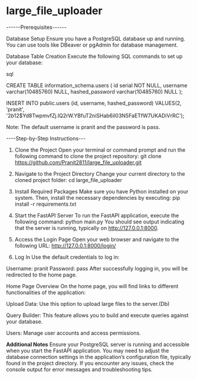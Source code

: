 # large_file_uploader


------Prerequisites------

Database Setup
Ensure you have a PostgreSQL database up and running. You can use tools like DBeaver or pgAdmin for database management.

Database Table Creation
Execute the following SQL commands to set up your database:

sql

CREATE TABLE information_schema.users (
    id serial NOT NULL,
    username varchar(10485760) NULL,
    hashed_password varchar(10485760) NULL
);

INSERT INTO public.users
(id, username, hashed_password)
VALUES(2, 'pranit', '$2b$12$Yd8TwpmvfZj.lQ2rW.YBfuT2niSHab6il03N5FaETfW7UKADiVrRC');

Note: The default username is pranit and the password is pass.

----Step-by-Step Instructions---

1. Clone the Project
Open your terminal or command prompt and run the following command to clone the project repository:
git clone https://github.com/Pranit2811/large_file_uploader.git

2. Navigate to the Project Directory
Change your current directory to the cloned project folder:
cd large_file_uploader

3. Install Required Packages
Make sure you have Python installed on your system. Then, install the necessary dependencies by executing:
pip install -r requirements.txt

4. Start the FastAPI Server
To run the FastAPI application, execute the following command:
python main.py
You should see output indicating that the server is running, typically on http://127.0.0.1:8000.

5. Access the Login Page
Open your web browser and navigate to the following URL:
http://127.0.0.1:8000/login/

6. Log In
Use the default credentials to log in:

Username: pranit
Password: pass
After successfully logging in, you will be redirected to the home page.

Home Page Overview
On the home page, you will find links to different functionalities of the application:

Upload Data: Use this option to upload large files to the server.(Db)

Query Builder: This feature allows you to build and execute queries against your database.

Users: Manage user accounts and access permissions.

****Additional Notes****
Ensure your PostgreSQL server is running and accessible when you start the FastAPI application.
You may need to adjust the database connection settings in the application’s configuration file, typically found in the project directory.
If you encounter any issues, check the console output for error messages and troubleshooting tips.

